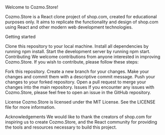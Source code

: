
Welcome to Cozmo.Store!

Cozmo.Store is a React clone project of shop.com, created for educational purposes only. It aims to replicate the functionality and design of shop.com using React and other modern web development technologies.

Getting started

Clone this repository to your local machine.
Install all dependencies by running npm install.
Start the development server by running npm start.
Contributing
We welcome contributions from anyone interested in improving Cozmo.Store. If you wish to contribute, please follow these steps:

Fork this repository.
Create a new branch for your changes.
Make your changes and commit them with a descriptive commit message.
Push your changes to your forked repository.
Open a pull request to merge your changes into the main repository.
Issues
If you encounter any issues with Cozmo.Store, please feel free to open an issue in the GitHub repository.

License
Cozmo.Store is licensed under the MIT License. See the LICENSE file for more information.

Acknowledgements
We would like to thank the creators of shop.com for inspiring us to create Cozmo.Store, and the React community for providing the tools and resources necessary to build this project.
